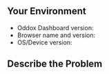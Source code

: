 ## Your Environment
<!--- Include as many relevant details about the environment -->
 * Oddox Dashboard version: 
 * Browser name and version:
 * OS/Device version:

## Describe the Problem

<!-- or paste screenshot -->
